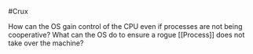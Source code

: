 #Crux 

How can the OS gain control of the CPU even if processes are not being cooperative? What can the OS do to ensure a rogue [[Process]] does not take over the machine?